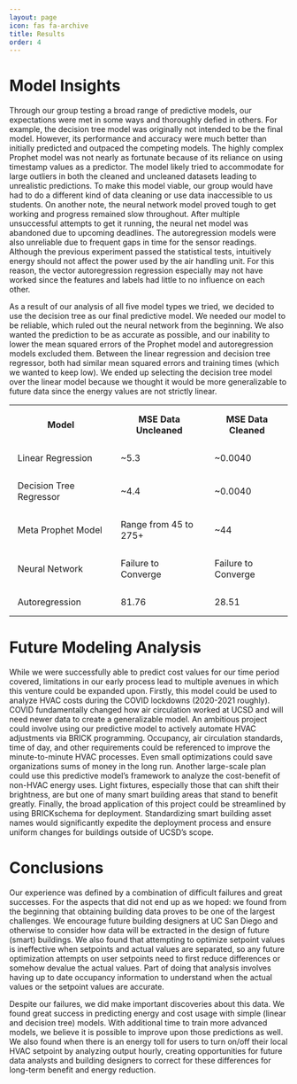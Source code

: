 ```yaml
---
layout: page
icon: fas fa-archive
title: Results
order: 4
---
```

# Model Insights
Through our group testing a broad range of predictive models, our expectations were met in some ways and thoroughly defied in others. For example, the decision tree model was originally not intended to be the final model. However, its performance and accuracy were much better than initially predicted and outpaced the competing models. The highly complex Prophet model was not nearly as fortunate because of its reliance on using timestamp values as a predictor. The model likely tried to accommodate for large outliers in both the cleaned and uncleaned datasets leading to unrealistic predictions. To make this model viable, our group would have had to do a different kind of data cleaning or use data inaccessible to us students. On another note, the neural network model proved tough to get working and progress remained slow throughout. After multiple unsuccessful attempts to get it running, the neural net model was abandoned due to upcoming deadlines. The autoregression models were also unreliable due to frequent gaps in time for the sensor readings. Although the previous experiment passed the statistical tests, intuitively energy should not affect the power used by the air handling unit. For this reason, the vector autoregression regression especially may not have worked since the features and labels had little to no influence on each other.

As a result of our analysis of all five model types we tried, we decided to use the decision tree as our final predictive model. We needed our model to be reliable, which ruled out the neural network from the beginning. We also wanted the prediction to be as accurate as possible, and our inability to lower the mean squared errors of the Prophet model and autoregression models excluded them. Between the linear regression and decision tree regressor, both had similar mean squared errors and training times (which we wanted to keep low). We ended up selecting the decision tree model over the linear model because we thought it would be more generalizable to future data since the energy values are not strictly linear.


<style>
    th, td {
    padding: 15px;
    }
</style>
<table>
<tr>
    <th>Model</th>
    <th>MSE Data Uncleaned</th>
    <th>MSE Data Cleaned</th>
</tr>
<tr>
    <td>Linear Regression</td>
    <td>~5.3</td>
    <td>~0.0040</td>
</tr>
<tr>
    <td>Decision Tree Regressor</td>
    <td>~4.4</td>
    <td>~0.0040</td>
</tr>
<tr>
    <td>Meta Prophet Model</td>
    <td>Range from 45 to 275+</td>
    <td>~44</td>
</tr>
<tr>
    <td>Neural Network</td>
    <td>Failure to Converge</td>
    <td>Failure to Converge</td>
</tr>
<tr>
    <td>Autoregression</td>
    <td>81.76</td>
    <td>28.51</td>
</tr>
</table>

# Future Modeling Analysis
While we were successfully able to predict cost values for our time period covered, limitations in our early process lead to multiple avenues in which this venture could be expanded upon. Firstly, this model could be used to analyze HVAC costs during the COVID lockdowns (2020-2021 roughly). COVID fundamentally changed how air circulation worked at UCSD and will need newer data to create a generalizable model. An ambitious project could involve using our predictive model to actively automate HVAC adjustments via BRICK programming. Occupancy, air circulation standards, time of day, and other requirements could be referenced to improve the minute-to-minute HVAC processes. Even small optimizations could save organizations sums of money in the long run. Another large-scale plan could use this predictive model’s framework to analyze the cost-benefit of non-HVAC energy uses. Light fixtures, especially those that can shift their brightness, are but one of many smart building areas that stand to benefit greatly. Finally, the broad application of this project could be streamlined by using BRICKschema for deployment. Standardizing smart building asset names would significantly expedite the deployment process and ensure uniform changes for buildings outside of UCSD’s scope. 

# Conclusions
Our experience was defined by a combination of difficult failures and great successes. For the aspects that did not end up as we hoped: we found from the beginning that obtaining building data proves to be one of the largest challenges. We encourage future building designers at UC San Diego and otherwise to consider how data will be extracted in the design of future (smart) buildings. We also found that attempting to optimize setpoint values is ineffective when setpoints and actual values are separated, so any future optimization attempts on user setpoints need to first reduce differences or somehow devalue the actual values. Part of doing that analysis involves having up to date occupancy information to understand when the actual values or the setpoint values are accurate.

Despite our failures, we did make important discoveries about this data. We found great success in predicting energy and cost usage with simple (linear and decision tree) models. With additional time to train more advanced models, we believe it is possible to improve upon those predictions as well. We also found when there is an energy toll for users to turn on/off their local HVAC setpoint by analyzing output hourly, creating opportunities for future data analysts and building designers to correct for these differences for long-term benefit and energy reduction.
